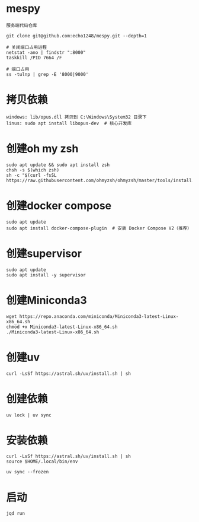 # mespy

    服务端代码仓库

    git clone git@github.com:echo1248/mespy.git --depth=1

    # 关闭端口占用进程
    netstat -ano | findstr ":8000"
    taskkill /PID 7664 /F
    
    # 端口占用
    ss -tulnp | grep -E '8000|9000'

# 拷贝依赖

    windows: lib/opus.dll 拷贝到 C:\Windows\System32 目录下
    linus: sudo apt install libopus-dev  # 核心开发库

# 创建oh my zsh

    sudo apt update && sudo apt install zsh
    chsh -s $(which zsh)
    sh -c "$(curl -fsSL https://raw.githubusercontent.com/ohmyzsh/ohmyzsh/master/tools/install.sh)"

# 创建docker compose

    sudo apt update
    sudo apt install docker-compose-plugin  # 安装 Docker Compose V2（推荐）

# 创建supervisor

    sudo apt update
    sudo apt install -y supervisor

# 创建Miniconda3

    wget https://repo.anaconda.com/miniconda/Miniconda3-latest-Linux-x86_64.sh
    chmod +x Miniconda3-latest-Linux-x86_64.sh
    ./Miniconda3-latest-Linux-x86_64.sh

# 创建uv

    curl -LsSf https://astral.sh/uv/install.sh | sh

# 创建依赖

    uv lock | uv sync

# 安装依赖

    curl -LsSf https://astral.sh/uv/install.sh | sh
    source $HOME/.local/bin/env

    uv sync --frozen

# 启动

    jqd run